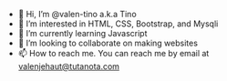 - 👋 Hi, I’m @valen-tino a.k.a Tino
- 👀 I’m interested in HTML, CSS, Bootstrap, and Mysqli
- 🌱 I’m currently learning Javascript
- 💞️ I’m looking to collaborate on making websites
- 📫 How to reach me. You can reach me by email at valenjehaut@tutanota.com

<!---
valen-tino/valen-tino is a ✨ special ✨ repository because its `README.md` (this file) appears on your GitHub profile.
You can click the Preview link to take a look at your changes.
--->
